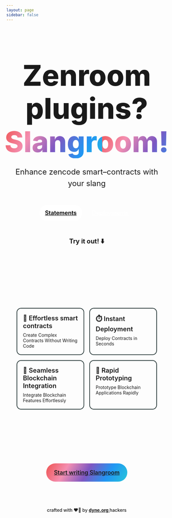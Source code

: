 ```yaml
---
layout: page
sidebar: false
---
```

<style>
  .homepage .container {
    max-width: 1280px;
    margin: auto;
    padding: 80px 24px;
  }

  .homepage .hero {
    align-items: center;
    display: flex;
    flex-direction: column;
    margin-top: 20px;
  }

  .homepage .hero-heading {
    font-size: 90px;
    font-weight: 800;
    margin: 0;
    padding: 0;
    line-height: 1.15;
    text-align: center;
  }

  .homepage .hero-heading span {
    display: block
  }

  @keyframes gradient {
    0% {
      background-size: 50% 150%
    }

    100% {
      background-size: 100% 100%
    }
  }

  .homepage .heading-gradient {
    background: linear-gradient(120deg, #ef5350, #f48fb1, #7e57c2, #2196f3, #26c6da );
    color: white;
    -webkit-background-clip: text;
    -webkit-text-fill-color: transparent;
    animation: 1s gradient forwards;
  }

  .homepage .hero-subheading {
    margin-top: 25px;
    font-weight: 400;
    font-size: 24px;
    color: var(--vp-c-text-2);
    max-width: 600px;
    text-align: center;
    line-height: 1.5
  }

  .homepage .hero-actions {
    margin-top: 25px;
    margin-bottom: 40px;
    display: flex
  }

  .homepage .hero-action {
    margin: 0 6px;
    font-size: 18px;
    border-radius: 40px;
    padding: 14px 18px;
    display: inline-flex;
    font-weight: 600
  }

  .homepage .hero-action.primary {
    background: white;
    color: black
  }

  .homepage .hero-action.secondary {
    background: var(--vp-c-brand);
    color: white
  }

  .homepage video {
    max-height: 640px;
    width: 100%;
    min-height: 200px;
    margin-top: 20px;
    margin-bottom: 80px;
    padding: 16px;
    background-color: #0c0f14;
    border-radius: 16px;
    box-shadow: 0 40px 60px rgba(0,0,0,.6);
    transition: all .2s linear
  }

  .homepage .try-link-container {
    position: absolute;
    left: 0;
    right: 0;
    top: 0;
    bottom: 0;
    display: flex;
    align-items: center;
    justify-content: center;
  }

  .homepage .try-link {
    background-color: rgba(255,255,255,.3);
    -webkit-backdrop-filter: blur(10px);
    color: white;
    font-weight: 500;
    padding: 14px 20px;
    border-radius: 40px;
    opacity: 0;
    transition: all .25s linear;
    margin-top: -40px
  }

  .homepage .video-backdrop {
    position: relative;
    width: 100%;
    height: 100%;
  }

  .homepage .video-backdrop:hover > video {
    filter: blur(4px)
  }

  .homepage .video-backdrop:hover > .try-link-container > .try-link {
    opacity: 1
  }

  .homepage .features {
    display: grid;
    grid-template-columns: repeat(2, 1fr)
  }

  .homepage .feature {
    border: 2px solid #233;
    margin: 8px;
    padding: 18px;
    border-radius: 14px;
  }

  .homepage .feature-title {
    font-size: 20px;
    font-weight: 600;
    display: block;
    padding-bottom: 8px;
  }

  .homepage .feature-subtitle {
    margin-top: 28px;
    color: var(--vp-c-text-2)
  }

  .homepage .feature-description {
  }

  .homepage .feature-icon {
  }

  .homepage .feature-icon img {
  }

  .homepage .quote {
    display: flex;
    flex-direction: column;
    align-items: center;
    margin: 80px 0
  }

  .homepage blockquote {
    font-size: 42px;
    font-weight: 700;
    line-height: 1.2;
    max-width: 900px;
  }

  .homepage figcaption {
    color: var(--vp-c-text-2);
    margin-top: 15px;
    font-size: 18px
  }

  .homepage .section-title {
    display: block;
    text-align: center;
    text-transform: uppercase;
    font-weight: 700;
    margin-bottom: 40px;
    color: var(--vp-c-text-2)
  }

  .homepage .start-link {
    border-radius: 40px;
    padding: 4px;
    background: linear-gradient(120deg, #ef5350, #f48fb1, #7e57c2, #2196f3, #26c6da);
    background-size: 100% 100%;
    background-repeat: repeat-y;
    display: inline-flex;
    transition: all 10s linear
  }

  .homepage .start-link a {
    background: var(--vp-c-bg);
    padding: 14px 20px;
    border-radius: 40px;
    font-size: 18px;
    font-weight: 600;
  }

  .homepage .start-link a:hover {
    background: transparent;
    color: rgba(0,0,0,.9);
  }

  .homepage .footer-text {
    text-align: center;
    margin-top: 80px;
    font-weight: 500;
    color: var(--vp-c-text-2)
  }

  .homepage .footer-text a {
    font-weight: 700;
  }

  .slangroom-editor-container {
	max-width: 1280px;
	width: 100%;
	display: flex;
	flex-flow: column nowrap;
	justify-content: stretch
  }

  .try-title {
	margin-top: 10px;
	margin-bottom: 20px;
	font-size: 20px;
	font-weight: bold;
	background: var(--vp-c-bg);
	width: 100%;
	text-align: center;
  }

  @media screen and (max-width: 720px) {
    .homepage .container {
      padding: 40px 24px
    }

    .homepage video {
      margin-bottom: 40px
    }

    .homepage .quote {
      margin: 40px 0;
    }

    .homepage blockquote {
      font-size: 32px
    }

    .homepage .hero-heading {
      font-size: 55px
    }

    .homepage .hero-subheading {
      font-size: 20px
    }

    .homepage .features {
      grid-template-columns: 1fr
    }

    .homepage .footer-text {
      margin-top: 41px
    }
  }
</style>
<div class="homepage">
  <div class="container">
    <div class="hero">
      <h1 class="hero-heading">
        <span>Zenroom plugins?</span>
        <span class="heading-gradient">Slangroom!</span>
      </h1>
      <p class="hero-subheading">
      Enhance zencode smart–contracts with your slang
      </p>
      <div class="hero-actions">
        <a href="/slangroom/statements/" class="hero-action primary">
          Statements
        </a>
        <a href="/slangroom/deployments/" class="hero-action secondary">
          Deployments
        </a>
      </div>
	  <h3 class="try-title">Try it out! ⬇️</h3>
	  <div class="slangroom-editor-container">
	  	<dyne-slangroom-editor id="slangroom-editor" keysMode='none'>
            <dyne-slangroom-preset-loader slot="topbar-right" editor-id="slangroom-editor">
                <dyne-slangroom-preset group="helpers" name="Preset Element Test" contract="Test" data="Test"></dyne-slangroom-preset>
            </dyne-slangroom-preset-loader>
        </dyne-slangroom-editor>
	  </div>
    </div>
  </div>
  <div style="background: var(--vp-c-bg-alt)">
    <div class="container">
      <div class="features">
        <div class="feature">
          <span class="feature-title">🧩 Effortless smart contracts</span>
          <span class="feature-subtitle">Create Complex Contracts Without Writing Code</span>
        </div>
        <div class="feature">
          <span class="feature-title">⏱️ Instant Deployment</span>
          <span class="feature-subtitle">Deploy Contracts in Seconds</span>
        </div>
        <div class="feature">
          <span class="feature-title">🤖 Seamless Blockchain Integration</span>
          <span class="feature-subtitle">Integrate Blockchain Features Effortlessly</span>
        </div>
        <div class="feature">
          <span class="feature-title">🚀 Rapid Prototyping</span>
          <span class="feature-subtitle">Prototype Blockchain Applications Rapidly</span>
        </div>
      </div>
    </div>
  </div>
  <div class="container">
    <div style="display: flex; justify-content: center">
      <div class="start-link">
        <a href="/slangroom/statements/">Start writing Slangroom </a>
      </div>
    </div>
    <p class="footer-text"> crafted with ❤️‍🔥 by <a href="https://dyne.org"> dyne.org </a> hackers </p>
  </div>
</div>
